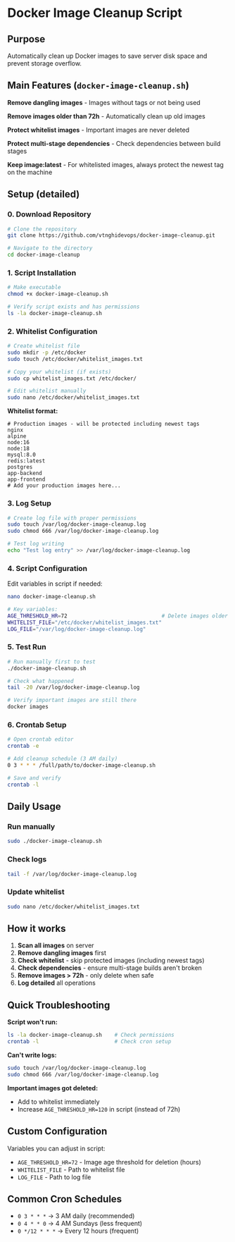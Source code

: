 # Docker Image Cleanup Script

## Purpose

Automatically clean up Docker images to save server disk space and prevent storage overflow.

## Main Features (`docker-image-cleanup.sh`)

**Remove dangling images** - Images without tags or not being used

**Remove images older than 72h** - Automatically clean up old images

**Protect whitelist images** - Important images are never deleted

**Protect multi-stage dependencies** - Check dependencies between build stages

**Keep image:latest** - For whitelisted images, always protect the newest tag on the machine

## Setup (detailed)

### 0. Download Repository

```bash
# Clone the repository
git clone https://github.com/vtnghidevops/docker-image-cleanup.git

# Navigate to the directory
cd docker-image-cleanup
```

### 1. Script Installation

```bash
# Make executable
chmod +x docker-image-cleanup.sh

# Verify script exists and has permissions
ls -la docker-image-cleanup.sh
```

### 2. Whitelist Configuration

```bash
# Create whitelist file
sudo mkdir -p /etc/docker
sudo touch /etc/docker/whitelist_images.txt

# Copy your whitelist (if exists)
sudo cp whitelist_images.txt /etc/docker/

# Edit whitelist manually
sudo nano /etc/docker/whitelist_images.txt
```

**Whitelist format:**

```
# Production images - will be protected including newest tags
nginx
alpine
node:16
node:18
mysql:8.0
redis:latest
postgres
app-backend
app-frontend
# Add your production images here...
```

### 3. Log Setup

```bash
# Create log file with proper permissions
sudo touch /var/log/docker-image-cleanup.log
sudo chmod 666 /var/log/docker-image-cleanup.log

# Test log writing
echo "Test log entry" >> /var/log/docker-image-cleanup.log
```

### 4. Script Configuration

Edit variables in script if needed:

```bash
nano docker-image-cleanup.sh

# Key variables:
AGE_THRESHOLD_HR=72                              # Delete images older than 72h
WHITELIST_FILE="/etc/docker/whitelist_images.txt"
LOG_FILE="/var/log/docker-image-cleanup.log"
```

### 5. Test Run

```bash
# Run manually first to test
./docker-image-cleanup.sh

# Check what happened
tail -20 /var/log/docker-image-cleanup.log

# Verify important images are still there
docker images
```

### 6. Crontab Setup

```bash
# Open crontab editor
crontab -e

# Add cleanup schedule (3 AM daily)
0 3 * * * /full/path/to/docker-image-cleanup.sh

# Save and verify
crontab -l
```

## Daily Usage

### Run manually

```bash
sudo ./docker-image-cleanup.sh
```

### Check logs

```bash
tail -f /var/log/docker-image-cleanup.log
```

### Update whitelist

```bash
sudo nano /etc/docker/whitelist_images.txt
```

## How it works

1. **Scan all images** on server
2. **Remove dangling images** first
3. **Check whitelist** - skip protected images (including newest tags)
4. **Check dependencies** - ensure multi-stage builds aren't broken
5. **Remove images > 72h** - only delete when safe
6. **Log detailed** all operations

## Quick Troubleshooting

**Script won't run:**

```bash
ls -la docker-image-cleanup.sh    # Check permissions
crontab -l                        # Check cron setup
```

**Can't write logs:**

```bash
sudo touch /var/log/docker-image-cleanup.log
sudo chmod 666 /var/log/docker-image-cleanup.log
```

**Important images got deleted:**

- Add to whitelist immediately
- Increase `AGE_THRESHOLD_HR=120` in script (instead of 72h)

## Custom Configuration

Variables you can adjust in script:

- `AGE_THRESHOLD_HR=72` - Image age threshold for deletion (hours)
- `WHITELIST_FILE` - Path to whitelist file
- `LOG_FILE` - Path to log file

## Common Cron Schedules

- `0 3 * * *` → 3 AM daily (recommended)
- `0 4 * * 0` → 4 AM Sundays (less frequent)
- `0 */12 * * *` → Every 12 hours (frequent)
